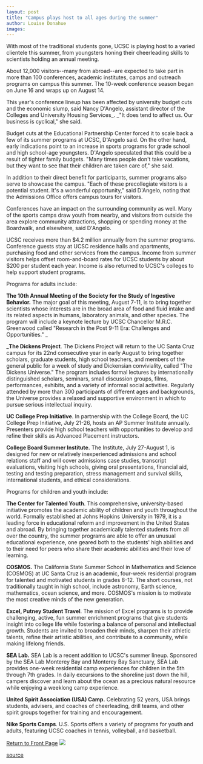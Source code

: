 ```yaml
---
layout: post
title: "Campus plays host to all ages during the summer"
author: Louise Donahue
images:
---
```


With most of the traditional students gone, UCSC is playing host to a varied clientele this summer, from youngsters honing their cheerleading skills to scientists holding an annual meeting.

About 12,000 visitors--many from abroad--are expected to take part in more than 100 conferences, academic institutes, camps and outreach programs on campus this summer. The 10-week conference season began on June 16 and wraps up on August 14.  
  
This year's conference lineup has been affected by university budget cuts and the economic slump, said Nancy D'Angelo, assistant director of the Colleges and University Housing Services_. _"It does tend to affect us. Our business is cyclical," she said.  
  
Budget cuts at the Educational Partnership Center forced it to scale back a few of its summer programs at UCSC, D'Angelo said. On the other hand, early indications point to an increase in sports programs for grade school and high school-age youngsters. D'Angelo speculated that this could be a result of tighter family budgets. "Many times people don't take vacations, but they want to see that their children are taken care of," she said.  
  
In addition to their direct benefit for participants, summer programs also serve to showcase the campus. "Each of these precollegiate visitors is a potential student. It's a wonderful opportunity," said D'Angelo, noting that the Admissions Office offers campus tours for visitors.   
  
Conferences have an impact on the surrounding community as well. Many of the sports camps draw youth from nearby, and visitors from outside the area explore community attractions, shopping or spending money at the Boardwalk, and elsewhere, said D'Angelo.  
  
UCSC receives more than $4.2 million annually from the summer programs. Conference guests stay at UCSC residence halls and apartments, purchasing food and other services from the campus. Income from summer visitors helps offset room-and-board rates for UCSC students by about $200 per student each year. Income is also returned to UCSC's colleges to help support student programs.  
  
Programs for adults include:  
  
**The 10th Annual Meeting of the Society for the Study of Ingestive Behavior.** The major goal of this meeting, August 7-11, is to bring together scientists whose interests are in the broad area of food and fluid intake and its related aspects in humans, laboratory animals, and other species. The program will include a keynote lecture by UCSC Chancellor M.R.C. Greenwood called "Research in the Post 9-11 Era: Challenges and Opportunities." _  
  
_**The Dickens Project**. The Dickens Project will return to the UC Santa Cruz campus for its 22nd consecutive year in early August to bring together scholars, graduate students, high school teachers, and members of the general public for a week of study and Dickensian conviviality, called "The Dickens Universe." The program includes formal lectures by internationally distinguished scholars, seminars, small discussion groups, films, performances, exhibits, and a variety of informal social activities. Regularly attended by more than 300 participants of different ages and backgrounds, the Universe provides a relaxed and supportive environment in which to pursue serious intellectual inquiry.   
  
**UC College Prep Initiative**. In partnership with the College Board, the UC College Prep Initiative, July 21-26, hosts an AP Summer Institute annually. Presenters provide high school teachers with opportunities to develop and refine their skills as Advanced Placement instructors.   
  
**College Board Summer Institute.** The Institute, July 27-August 1, is designed for new or relatively inexperienced admissions and school relations staff and will cover admissions case studies, transcript evaluations, visiting high schools, giving oral presentations, financial aid, testing and testing preparation, stress management and survival skills, international students, and ethical considerations.   
  
Programs for children and youth include:  
  
**The Center for Talented Youth**. This comprehensive, university-based initiative promotes the academic ability of children and youth throughout the world. Formally established at Johns Hopkins University in 1979, it is a leading force in educational reform and improvement in the United States and abroad. By bringing together academically talented students from all over the country, the summer programs are able to offer an unusual educational experience, one geared both to the students' high abilities and to their need for peers who share their academic abilities and their love of learning.   
  
**COSMOS.** The California State Summer School in Mathematics and Science (COSMOS) at UC Santa Cruz is an academic, four-week residential program for talented and motivated students in grades 8-12. The short courses, not traditionally taught in high school, include astronomy, Earth science, mathematics, ocean science, and more. COSMOS's mission is to motivate the most creative minds of the new generation.  
  
**Excel, Putney Student Travel**. The mission of Excel programs is to provide challenging, active, fun summer enrichment programs that give students insight into college life while fostering a balance of personal and intellectual growth. Students are invited to broaden their minds, sharpen their athletic talents, refine their artistic abilities, and contribute to a community, while making lifelong friends.   
  
**SEA Lab.** SEA Lab is a recent addition to UCSC's summer lineup. Sponsored by the SEA Lab Monterey Bay and Monterey Bay Sanctuary, SEA Lab provides one-week residential camp experiences for children in the 5th through 7th grades. In daily excursions to the shoreline just down the hill, campers discover and learn about the ocean as a precious natural resource while enjoying a weeklong camp experience.   
  
**United Spirit Association (USA) Camp.** Celebrating 52 years, USA brings students, advisers, and coaches of cheerleading, drill teams, and other spirit groups together for training and encouragement.   
  
**Nike Sports Camps**. U.S. Sports offers a variety of programs for youth and adults, featuring UCSC coaches in tennis, volleyball, and basketball.

  

[Return to Front Page][1] ![ ][2]

[1]: ../../index.html
[2]: ../../images/trans.gif

[source](http://www1.ucsc.edu/currents/01-02/06-24/conferences.html "Permalink to conferences")
